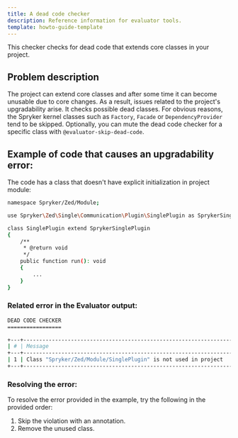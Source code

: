 ```yaml
---
title: A dead code checker
description: Reference information for evaluator tools.
template: howto-guide-template
---
```


This checker checks for dead code that extends core classes in your project.

## Problem description

The project can extend core classes and after some time it can become unusable due to core changes. As a result, issues related to the project's upgradability arise.
It checks possible dead classes. For obvious reasons, the Spryker kernel classes such as `Factory`, `Facade` or `DependencyProvider` tend to be skipped.
Optionally, you can mute the dead code checker for a specific class with `@evaluator-skip-dead-code`.

## Example of code that causes an upgradability error:

The code has a class that doesn't have explicit initialization in project module: 

```bash
namespace Spryker/Zed/Module;

use Spryker\Zed\Single\Communication\Plugin\SinglePlugin as SprykerSinglePlugin;

class SinglePlugin extend SprykerSinglePlugin
{
    /**
     * @return void
     */
    public function run(): void
    {
        ...
    }
}
```
### Related error in the Evaluator output:

```bash
DEAD CODE CHECKER
=================

+---+----------------------------------------------------------------------+-----------------------------------------------------------------------+
| # | Message                                                              | Target                                                                |
+---+----------------------------------------------------------------------+-----------------------------------------------------------------------+
| 1 | Class "Spryker/Zed/Module/SinglePlugin" is not used in project       | Spryker/Zed/Module/SinglePlugin                                       |
+---+----------------------------------------------------------------------+-----------------------------------------------------------------------+
```

### Resolving the error: 
To resolve the error provided in the example, try the following in the provided order:
1. Skip the violation with an annotation.
2. Remove the unused class.

